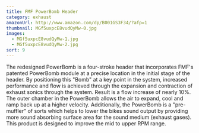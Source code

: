 ```yaml
---
title: FMF PowerBomb Header
category: exhaust
amazonUrl: http://www.amazon.com/dp/B001GS3F34/?afp=1
thumbnail: MGf5uxpcE8vudQyMw-0.jpg
images:
  - MGf5uxpcE8vudQyMw-1.jpg
  - MGf5uxpcE8vudQyMw-2.jpg
sort: 9
---
```


The redesigned PowerBomb is a four-stroke header that incorporates FMF's patented PowerBomb module at a precise location in the initial stage of the header. By positioning this "Bomb" at a key point in the system, increased performance and flow is achieved through the expansion and contraction of exhaust sonics through the system. Result is a flow increase of nearly 10%. The outer chamber in the PowerBomb allows the air to expand, cool and ramp back up at a higher velocity. Additionally, the PowerBomb is a "pre-muffler" of sorts which helps to lower the bikes sound output by providing more sound absorbing surface area for the sound medium (exhaust gases). This product is designed to improve the mid to upper RPM range.

